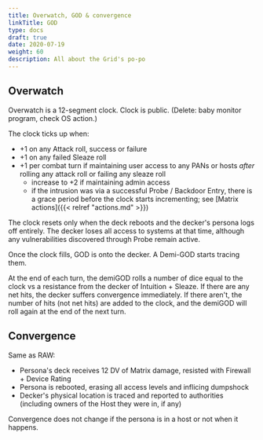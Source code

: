 ```yaml
---
title: Overwatch, GOD & convergence
linkTitle: GOD
type: docs
draft: true
date: 2020-07-19
weight: 60
description: All about the Grid's po-po
---
```


## Overwatch
Overwatch is a 12-segment clock. Clock is public. (Delete: baby monitor program, check OS action.)

The clock ticks up when:

* +1 on any Attack roll, success or failure
* +1 on any failed Sleaze roll
* +1 per combat turn if maintaining user access to any PANs or hosts *after* rolling any attack roll or failing any sleaze roll
	* increase to +2 if maintaining admin access
	* if the intrusion was via a successful Probe / Backdoor Entry, there is a grace period before the clock starts incrementing; see [Matrix actions]({{< relref "actions.md" >}})

The clock resets only when the deck reboots and the decker's persona logs off entirely. The decker loses all access to systems at that time, although any vulnerabilities discovered through Probe remain active.

Once the clock fills, GOD is onto the decker. A Demi-GOD starts tracing them.

At the end of each turn, the demiGOD rolls a number of dice equal to the clock vs a resistance from the decker of Intuition + Sleaze. If there are any net hits, the decker suffers convergence immediately. If there aren't, the number of hits (not net hits) are added to the clock, and the demiGOD will roll again at the end of the next turn.

## Convergence

Same as RAW:

* Persona's deck receives 12 DV of Matrix damage, resisted with Firewall + Device Rating
* Persona is rebooted, erasing all access levels and inflicing dumpshock
* Decker's physical location is traced and reported to authorities (including owners of the Host they were in, if any)

Convergence does not change if the persona is in a host or not when it happens.
